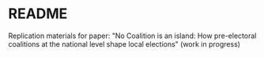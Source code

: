 # README

Replication materials for paper: "No Coalition is an island: How pre-electoral coalitions at the national level shape local elections" (work in progress)